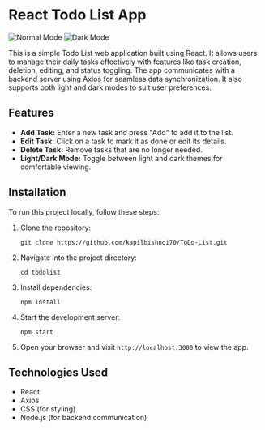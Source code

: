 # React Todo List App

![Normal Mode](https://github.com/kapilbishnoi70/ToDo-List/assets/87631078/3f700018-352a-4804-8288-e3b2570cca20)
![Dark Mode](https://github.com/kapilbishnoi70/ToDo-List/assets/87631078/c073ecc2-febc-4e2f-a029-7504c225a3a2)




This is a simple Todo List web application built using React. It allows users to manage their daily tasks effectively with features like task creation, deletion, editing, and status toggling. The app communicates with a backend server using Axios for seamless data synchronization. It also supports both light and dark modes to suit user preferences.

## Features

- **Add Task:** Enter a new task and press "Add" to add it to the list.
- **Edit Task:** Click on a task to mark it as done or edit its details.
- **Delete Task:** Remove tasks that are no longer needed.
- **Light/Dark Mode:** Toggle between light and dark themes for comfortable viewing.

## Installation

To run this project locally, follow these steps:

1. Clone the repository:

   ```
   git clone https://github.com/kapilbishnoi70/ToDo-List.git
   ```

2. Navigate into the project directory:

   ```
   cd todolist
   ```

3. Install dependencies:

   ```
   npm install
   ```

4. Start the development server:

   ```
   npm start
   ```

5. Open your browser and visit `http://localhost:3000` to view the app.

## Technologies Used

- React
- Axios
- CSS (for styling)
- Node.js (for backend communication)
